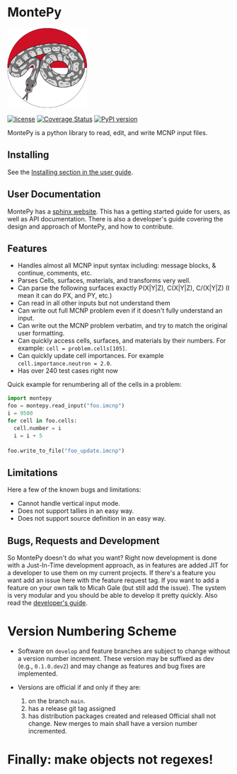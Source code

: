 # MontePy

<img src="https://raw.githubusercontent.com/idaholab/MontePy/develop/graphics/monty.svg" width="180" alt="MontePY: a cute snek on a red over white circle"/>

[![license](https://img.shields.io/github/license/idaholab/MontePy.svg)](https://github.com/idaholab/MontePy/blob/develop/LICENSE)
[![Coverage Status](https://coveralls.io/repos/github/idaholab/MontePy/badge.svg?branch=develop)](https://coveralls.io/github/idaholab/MontePy?branch=develop)
[![PyPI version](https://badge.fury.io/py/montepy.svg)](https://badge.fury.io/py/montepy)

MontePy is a python library to read, edit, and write MCNP input files. 

## Installing

See the [Installing section in the user guide](https://idaholab.github.io/MontePy/starting.html#installing).


## User Documentation

MontePy has a [sphinx website](https://idaholab.github.io/MontePy/index.html). 
This has a getting started guide for users,
as well as API documentation. 
There is also a developer's guide covering the design and approach of MontePy, and how to contribute.

## Features
	
* Handles almost all MCNP input syntax including: message blocks, & continue, comments, etc.
* Parses Cells, surfaces, materials, and transforms very well.	
* Can parse the following surfaces exactly P(X|Y|Z), C(X|Y|Z), C/(X|Y|Z) (I mean it can do PX, and PY, etc.)
* Can read in all other inputs but not understand them	
* Can write out full MCNP problem even if it doesn't fully understand an input.	
* Can write out the MCNP problem verbatim, and try to match the original user formatting. 
* Can quickly access cells, surfaces, and materials by their numbers. For example: `cell = problem.cells[105]`.
* Can quickly update cell importances. For example `cell.importance.neutron = 2.0`.
* Has over 240 test cases right now 

 
Quick example for renumbering all of the cells in a problem:

```python
import montepy
foo = montepy.read_input("foo.imcnp")
i = 9500
for cell in foo.cells:
  cell.number = i
  i = i + 5
  
foo.write_to_file("foo_update.imcnp")

```

## Limitations

Here a few of the known bugs and limitations:

	
* Cannot handle vertical input mode.
* Does not support tallies in an easy way.
* Does not support source definition in an easy way.
	
## Bugs, Requests and Development

So MontePy doesn't do what you want? Right now development is done with a  Just-In-Time development approach, as in features are added JIT for a developer to use them on my current projects. 
If there's a feature you want add an issue here with the feature request tag. 
If you want to add a feature on your own talk to Micah Gale (but still add the issue). 
The system is very modular and you should be able to develop it pretty quickly.
Also read the [developer's guide](https://idaholab.github.io/MontePy/developing.html).

# Version Numbering Scheme

* Software on `develop` and feature branches are subject to change without a version number increment. These version
  may be suffixed as dev (e.g., `0.1.0.dev2`) and may change as features and bug fixes are implemented.

* Versions are official if and only if they are:
   1. on the branch `main`.
   1. has a release git tag assigned
   1. has distribution packages created and released
   Official shall not change. New merges to main shall have a version number incremented.

 
# Finally: make objects not regexes!
